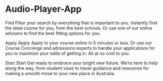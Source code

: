 # Audio-Player-App
Find
Filter your search by everything that is important to you. Instantly find the ideal course for you, from the best schools. Or use one of our online advisers to find the best fitting options for you.

>
Apply
Apply
Apply to your course online in 5 minutes or less. Or use our Course Concierge and admissions experts to handle your applications for you to maximize your odds of getting in. All at no cost to you.

Start
Start
Get ready to embrace your bright new future. We’re here to help along the way, from student visas to travel guidance and resources for making a smooth move to your new place in Australia.
